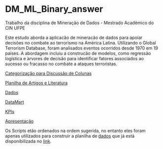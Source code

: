 # DM_ML_Binary_answer
Trabalho da disciplina de Mineração de Dados - Mestrado Acadêmico do CIN UFPE

Este estudo aborda a aplicacão de mineracão de dados para apoiar decisões no combate ao terrorismo na América Latina.
Utilizando o Global Terrorism Database, foram analisados eventos ocorridos desde 1970 em 19 países.
A abordagem incluiu a construcão de modelos, como regressão logística e  ́arvores de decisão
para identificar fatores associados ao sucesso ou fracasso no combate a ataques terroristas.

[Categorização para Discussão de Colunas](https://docs.google.com/document/d/1N_wlQe09FwuMtrLqvffWfsGjZydI7bDjnUkyN1y92N4/edit?usp=sharing)

[Planilha de Artigos e Literatura](https://docs.google.com/spreadsheets/d/1-RdvLGwixrCfm9mDJd3DG8yOw0WFIPZi_hydZfRgOL4/edit?usp=sharing)

[Dados](https://docs.google.com/spreadsheets/d/1priwDe7UXDmy9nzbXKZTDhQG9_NOB6FZafhcmQLOTfU/edit#gid=587864036)

[DataMart](https://docs.google.com/spreadsheets/d/1aXMHsjPRV39VNZNo6kS6jU3FkGrysVV_sukEQz_1Cso/edit#gid=0)

[KPIs](https://docs.google.com/spreadsheets/d/19gj4KdpuyoUhdHa77sLSxh5dut5Qshsqbq06UWon_Ys/edit#gid=353932470)

[Apresentação](https://docs.google.com/presentation/d/141zi0sUzdnzKpSh2uZtMI7pIPQB5LIeS5BpcS81yFgk/edit?usp=sharing)

Os Scripts etão ordenados na ordem sugerida, no entanto eles foram apenas utilizados para construir a planilha de [dados](https://docs.google.com/spreadsheets/d/1priwDe7UXDmy9nzbXKZTDhQG9_NOB6FZafhcmQLOTfU/edit#gid=587864036) que já está disponibilizada no [link](https://docs.google.com/spreadsheets/d/1priwDe7UXDmy9nzbXKZTDhQG9_NOB6FZafhcmQLOTfU/edit#gid=587864036).

